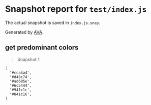 # Snapshot report for `test/index.js`

The actual snapshot is saved in `index.js.snap`.

Generated by [AVA](https://ava.li).

## get predominant colors

> Snapshot 1

    [
      '#cca4a4',
      '#d48c74',
      '#ad685e',
      '#6c5444',
      '#941c1c',
      '#841c16',
    ]
